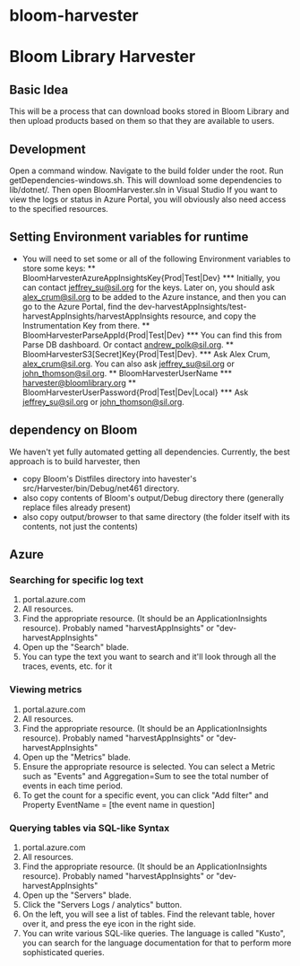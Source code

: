 # bloom-harvester
# Bloom Library Harvester
## Basic Idea
This will be a process that can download books stored in Bloom Library and then upload products based on them so that they are available to users.
## Development
Open a command window. Navigate to the build folder under the root. Run getDependencies-windows.sh. This will download some dependencies to lib/dotnet/.
Then open BloomHarvester.sln in Visual Studio
If you want to view the logs or status in Azure Portal, you will obviously also need access to the specified resources.
## Setting Environment variables for runtime
* You will need to set some or all of the following Environment variables to store some keys:
** BloomHarvesterAzureAppInsightsKey{Prod|Test|Dev}
*** Initially, you can contact jeffrey_su@sil.org for the keys. Later on, you should ask alex_crum@sil.org to be added to the Azure instance, and then you can go to the Azure Portal, find the dev-harvestAppInsights/test-harvestAppInsights/harvestAppInsights resource, and copy the Instrumentation Key from there.
** BloomHarvesterParseAppId{Prod|Test|Dev}
*** You can find this from Parse DB dashboard. Or contact andrew_polk@sil.org.
** BloomHarvesterS3[Secret]Key{Prod|Test|Dev}.
*** Ask Alex Crum, alex_crum@sil.org. You can also ask jeffrey_su@sil.org or john_thomson@sil.org.
** BloomHarvesterUserName
*** harvester@bloomlibrary.org
** BloomHarvesterUserPassword{Prod|Test|Dev|Local}
*** Ask jeffrey_su@sil.org or john_thomson@sil.org.
## dependency on Bloom
We haven't yet fully automated getting all dependencies. Currently, the best approach is to build harvester, then
- copy Bloom's Distfiles directory into havester's src/Harvester/bin/Debug/net461 directory.
- also copy contents of Bloom's output/Debug  directory there (generally replace files already present)
- also copy output/browser to that same directory (the folder itself with its contents, not just the contents)
## Azure
### Searching for specific log text
1. portal.azure.com
2. All resources.
3. Find the appropriate resource. (It should be an ApplicationInsights resource). Probably named "harvestAppInsights" or "dev-harvestAppInsights"
4. Open up the "Search" blade.
5. You can type the text you want to search and it'll look through all the traces, events, etc. for it
### Viewing metrics
1. portal.azure.com
2. All resources.
3. Find the appropriate resource. (It should be an ApplicationInsights resource). Probably named "harvestAppInsights" or "dev-harvestAppInsights"
4. Open up the "Metrics" blade.
5. Ensure the appropriate resource is selected. You can select a Metric such as "Events" and Aggregation=Sum to see the total number of events in each time period.
6. To get the count for a specific event, you can click "Add filter" and Property EventName = [the event name in question]
### Querying tables via SQL-like Syntax
1. portal.azure.com
2. All resources.
3. Find the appropriate resource. (It should be an ApplicationInsights resource). Probably named "harvestAppInsights" or "dev-harvestAppInsights"
4. Open up the "Servers" blade.
5. Click the "Servers Logs / analytics" button.
6. On the left, you will see a list of tables. Find the relevant table, hover over it, and press the eye icon in the right side.
7. You can write various SQL-like queries. The language is called "Kusto", you can search for the language documentation for that to perform more sophisticated queries.

